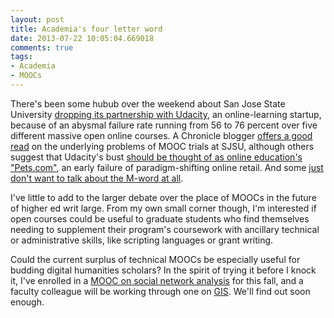 ```yaml
---
layout: post
title: Academia's four letter word
date: 2013-07-22 10:05:04.669018
comments: true
tags:
- Academia
- MOOCs
---
```


There's been some hubub over the weekend about San Jose State University [dropping its partnership with Udacity](http://www.slate.com/blogs/future_tense/2013/07/19/san_jose_state_suspends_udacity_online_classes_after_students_fail_final.html), an online-learning startup, because of an abysmal failure rate running from 56 to 76 percent over five different massive open online courses. A Chronicle blogger [offers a good read](http://chronicle.com/blognetwork/tenuredradical/2013/07/f-is-for-failure-or-dont-invest-your-pension-in-moocs-yet/) on the underlying problems of MOOC trials at SJSU, although others suggest that Udacity's bust [should be thought of as online education's "Pets.com"](https://twitter.com/Elijah_Meeks/status/359090677654630401), an early failure of paradigm-shifting online retail. And some [just don't want to talk about the M-word at all](https://twitter.com/jtheibault/status/357604686162968576).

I've little to add to the larger debate over the place of MOOCs in the future of higher ed writ large. From my own small corner though, I'm interested if open courses could be useful to graduate students who find themselves needing to supplement their program's coursework with ancillary technical or administrative skills, like scripting languages or grant writing.

Could the current surplus of technical MOOCs be especially useful for budding digital humanities scholars? In the spirit of trying it before I knock it, I've enrolled in a [MOOC on social network analysis](https://www.coursera.org/course/sna) for this fall, and a faculty colleague will be working through one on [GIS](https://www.coursera.org/course/maps). We'll find out soon enough.